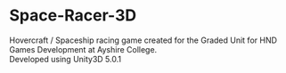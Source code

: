 # Space-Racer-3D
Hovercraft / Spaceship racing game created for the Graded Unit for HND Games Development at Ayshire College.  
Developed using Unity3D 5.0.1
